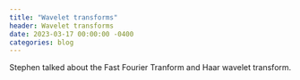 ```yaml
---
title: "Wavelet transforms"
header: Wavelet transforms
date: 2023-03-17 00:00:00 -0400
categories: blog
---
```


Stephen talked about the Fast Fourier Tranform and Haar wavelet transform.
